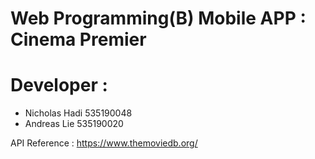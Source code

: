 # Web Programming(B) Mobile APP : Cinema Premier





# Developer : 
- Nicholas Hadi 535190048
- Andreas Lie 535190020

API Reference : https://www.themoviedb.org/

